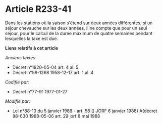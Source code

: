 # Article R233-41

Dans les stations où la saison s'étend sur deux années différentes, si un séjour chevauche sur les deux années, il ne compte
que pour un seul séjour, pour le calcul de la durée maximum de quatre semaines pendant lesquelles la taxe est due.

**Liens relatifs à cet article**

_Anciens textes_:

  - Décret n°1920-05-04 art. 4 al. 5
  - Décret n°58-1268 1958-12-17 art. 1 al. 4

_Codifié par_:

  - Décret n°77-91 1977-01-27

_Modifié par_:

  - Loi n°88-13 du 5 janvier 1988 - art. 58 () JORF 6 janvier 1988) A(décret 88-630 1988-05-06 art. 29 jorf 8 mai 1988
